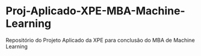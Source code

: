 # Proj-Aplicado-XPE-MBA-Machine-Learning
Repositório do Projeto Aplicado  da XPE para conclusão do MBA de Machine Learning 
